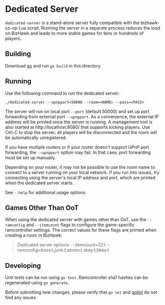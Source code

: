 # Dedicated Server

`dedicated-server` is a stand-alone server fully compatible with the
bizhawk-co-op Lua script. Running the server in a separate process reduces the
load on BizHawk and leads to more stable games for tens or hundreds of players.

## Building

Download [go](https://golang.org/dl/) and run `go build` in this directory.

## Running

Use the following command to run the dedicated server:

```
./dedicated-server --upnpport=50000 --room=<NAME> --pass=<PASS>
```

The server will run on local port `--port` (default 50000) and set up port
forwarding from external port `--upnpport`. As a convenience, the external IP
address will be printed once the server is running. A management tool is also
started at http://localhost:8080/ that supports kicking players. Use Ctrl-C to
stop the server; all players will be disconnected and the room will be
automatically unregistered.

If you have multiple routers or if your router doesn't support UPnP port
forwarding, the `--upnpport` option may fail. In that case, port forwarding
must be set up manually.

Depending on your router, it may not be possible to use the room name to connect 
to a server running on your local network. If you run into issues, try
connecting using the server's local IP address and port, which are printed when
the dedicated server starts.

See `--help` for additional usage options.

## Games Other Than OoT

When using the dedicated server with games other than OoT, use the `--ramconfig`
and `--itemcount` flags to configure the game-specific ramcontroller settings.
The correct values for these flags are printed when creating a room in BizHawk:

> Dedicated server options: --itemcount=221 --ramconfig=boss:t,junk:f,ammo:t,skey:t,bkey:t

## Developing

Unit tests can be run using `go test`. Ramcontroller sha1 hashes can be
regenerated using `go generate`.

Before submitting new changes, please verify that `go vet` and
[golint](https://github.com/golang/lint) do not find any issues.
